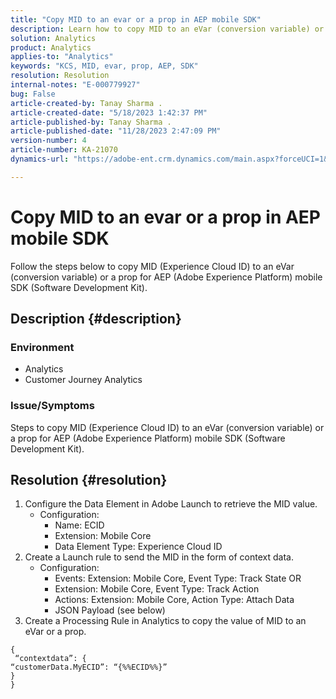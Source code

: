 ```yaml
---
title: "Copy MID to an evar or a prop in AEP mobile SDK"
description: Learn how to copy MID to an eVar (conversion variable) or a prop for AEP mobile SDK.
solution: Analytics
product: Analytics
applies-to: "Analytics"
keywords: "KCS, MID, evar, prop, AEP, SDK"
resolution: Resolution
internal-notes: "E-000779927"
bug: False
article-created-by: Tanay Sharma .
article-created-date: "5/18/2023 1:42:37 PM"
article-published-by: Tanay Sharma .
article-published-date: "11/28/2023 2:47:09 PM"
version-number: 4
article-number: KA-21070
dynamics-url: "https://adobe-ent.crm.dynamics.com/main.aspx?forceUCI=1&pagetype=entityrecord&etn=knowledgearticle&id=71e4a2d3-81f5-ed11-8848-6045bd006268"

---
```

# Copy MID to an evar or a prop in AEP mobile SDK


Follow the steps below to copy MID (Experience Cloud ID) to an eVar (conversion variable) or a prop for AEP (Adobe Experience Platform) mobile SDK (Software Development Kit).

## Description {#description}


### Environment

- Analytics
- Customer Journey Analytics


### Issue/Symptoms

Steps to copy MID (Experience Cloud ID) to an eVar (conversion variable) or a prop for AEP (Adobe Experience Platform) mobile SDK (Software Development Kit).


## Resolution {#resolution}


1. Configure the Data Element in Adobe Launch to retrieve the MID value.
    - Configuration:
        - Name: ECID
        - Extension: Mobile Core
        - Data Element Type: Experience Cloud ID
2. Create a Launch rule to send the MID in the form of context data.
    - Configuration:
        - Events: Extension: Mobile Core, Event Type: Track State OR
        - Extension: Mobile Core, Event Type: Track Action
        - Actions: Extension: Mobile Core, Action Type: Attach Data
        - JSON Payload (see below)
3. Create a Processing Rule in Analytics to copy the value of MID to an eVar or a prop.



```
{
 “contextdata”: {
“customerData.MyECID”: “{%%ECID%%}”
}
}
```

